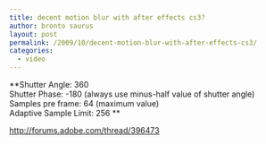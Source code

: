 ```yaml
---
title: decent motion blur with after effects cs3?
author: bronto saurus
layout: post
permalink: /2009/10/decent-motion-blur-with-after-effects-cs3/
categories:
  - video
---
```

**Shutter Angle: 360  
Shutter Phase: -180 (always use minus-half value of shutter angle)  
Samples pre frame: 64 (maximum value)  
Adaptive Sample Limit: 256 **

<a href="http://forums.adobe.com/thread/396473" target="_blank" >http://forums.adobe.com/thread/396473</a>